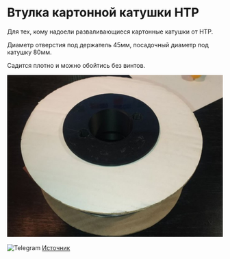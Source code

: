 # Втулка картонной катушки HTP

Для тех, кому надоели разваливающиеся картонные катушки от HTP.

Диаметр отверстия под держатель 45мм, посадочный диаметр под катушку 80мм.

Садится плотно и можно обойтись без винтов.

![HTP_0](./img/HTP_0.jpg)

<picture><source media="(prefers-color-scheme: dark)" srcset="https://cdn.simpleicons.org/telegram/white"> <source media="(prefers-color-scheme: light)" srcset="https://cdn.simpleicons.org/telegram/black"> <img src="https://cdn.simpleicons.org/telegram/.svg" alt="Telegram" alight=left height="20" width="20"></picture> [Источник](https://t.me/Picaso3dUnofficial/244468)
